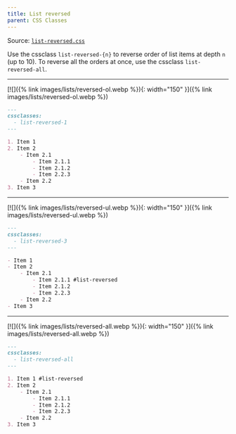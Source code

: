 ```yaml
---
title: List reversed
parent: CSS Classes
---
```


Source: [`list-reversed.css`](https://github.com/ElsaTam/obsidian-fancy-a-story/blob/main/snippets/editor/cssclasses/list-reversed.css)

Use the cssclass `list-reversed-{n}` to reverse order of list items at depth `n` (up to 10). To reverse all the orders at once, use the cssclass `list-reversed-all`.

---

[![]({% link images/lists/reversed-ol.webp %}){: width="150" }]({% link images/lists/reversed-ol.webp %})

```markdown
---
cssclasses:
  - list-reversed-1
---

1. Item 1
2. Item 2
    - Item 2.1
        - Item 2.1.1
        - Item 2.1.2
        - Item 2.2.3
    - Item 2.2
3. Item 3
```

---

[![]({% link images/lists/reversed-ul.webp %}){: width="150" }]({% link images/lists/reversed-ul.webp %})

```markdown
---
cssclasses:
  - list-reversed-3
---

- Item 1
- Item 2
    - Item 2.1
        - Item 2.1.1 #list-reversed
        - Item 2.1.2
        - Item 2.2.3
    - Item 2.2
- Item 3
```

---

[![]({% link images/lists/reversed-all.webp %}){: width="150" }]({% link images/lists/reversed-all.webp %})

```markdown
---
cssclasses:
  - list-reversed-all
---

1. Item 1 #list-reversed
2. Item 2
    - Item 2.1
        - Item 2.1.1
        - Item 2.1.2
        - Item 2.2.3
    - Item 2.2
3. Item 3
```